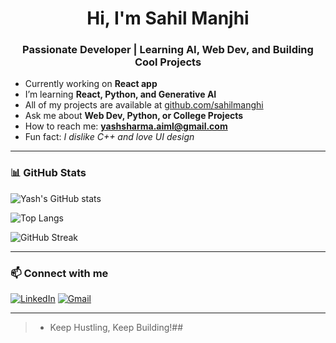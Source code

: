 <h1 align="center">Hi, I'm Sahil Manjhi</h1>
<h3 align="center">Passionate Developer | Learning AI, Web Dev, and Building Cool Projects</h3>

- Currently working on **React app**
- I’m learning **React, Python, and Generative AI**
- All of my projects are available at [github.com/sahilmanghi](https://github.com/sahilsharda)
- Ask me about **Web Dev, Python, or College Projects**
- How to reach me: **yashsharma.aiml@gmail.com**
- Fun fact: *I dislike C++ and love UI design*

---

### 📊 GitHub Stats

![Yash's GitHub stats](https://github-readme-stats.vercel.app/api?username=sahilsharda&show_icons=true&theme=radical)

![Top Langs](https://github-readme-stats.vercel.app/api/top-langs/?username=sahilsharda&layout=compact&theme=radical)

![GitHub Streak](https://github-readme-streak-stats.herokuapp.com/?user=sahilsharda&theme=radical)

---

### 📫 Connect with me

[![LinkedIn](https://img.shields.io/badge/LinkedIn-blue?style=for-the-badge&logo=linkedin&logoColor=white)]([https://www.linkedin.com/in/yash-sharma-6960ab326/](https://www.linkedin.com/in/sahil-manjhi-099663278/))
[![Gmail](https://img.shields.io/badge/Gmail-red?style=for-the-badge&logo=gmail&logoColor=white)](mailto:sahil2004aristo@gmail.com)

---

> - Keep Hustling, Keep Building!## 

<!--
**sahilsharda/sahilsharda** is a ✨ _special_ ✨ repository because its `README.md` (this file) appears on your GitHub profile.

Here are some ideas to get you started:

- 🔭 I’m currently working on ...
- 🌱 I’m currently learning ...
- 👯 I’m looking to collaborate on ...
- 🤔 I’m looking for help with ...
- 💬 Ask me about ...
- 📫 How to reach me: ...
- 😄 Pronouns: ...
- ⚡ Fun fact: ...
-->
